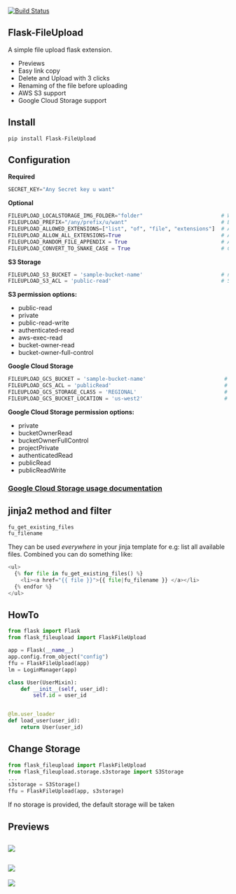 [![Build Status](https://travis-ci.org/Speedy1991/Flask-FileUpload.svg?branch=master)](https://travis-ci.org/Speedy1991/Flask-FileUpload)

Flask-FileUpload
----------------

A simple file upload flask extension.

- Previews
- Easy link copy
- Delete and Upload with 3 clicks
- Renaming of the file before uploading
- AWS S3 support
- Google Cloud Storage support

Install
-------

```pip install Flask-FileUpload```

Configuration
-------------
__Required__
```python
SECRET_KEY="Any Secret key u want"
```

__Optional__

```python
FILEUPLOAD_LOCALSTORAGE_IMG_FOLDER="folder"                         # Where to store the images if used the default LocalStorage
FILEUPLOAD_PREFIX="/any/prefix/u/want"                              # Blueprint prefix
FILEUPLOAD_ALLOWED_EXTENSIONS=["list", "of", "file", "extensions"]  # Allow only these extensions
FILEUPLOAD_ALLOW_ALL_EXTENSIONS=True                                # Allow all extensions
FILEUPLOAD_RANDOM_FILE_APPENDIX = True                              # Append a random 6 hash string to selected file
FILEUPLOAD_CONVERT_TO_SNAKE_CASE = True                             # Converts filenames to snake_case
```

__S3 Storage__
```python
FILEUPLOAD_S3_BUCKET = 'sample-bucket-name'                         # name of the S3 bucket
FILEUPLOAD_S3_ACL = 'public-read'                                   # S3 permission
```

__S3 permission options:__

- public-read
- private
- public-read-write
- authenticated-read
- aws-exec-read
- bucket-owner-read
- bucket-owner-full-control

__Google Cloud Storage__
```python
FILEUPLOAD_GCS_BUCKET = 'sample-bucket-name'                         # name of the GCS bucket
FILEUPLOAD_GCS_ACL = 'publicRead'                                    # GCS permissions
FILEUPLOAD_GCS_STORAGE_CLASS = 'REGIONAL'                            # bucket storage class
FILEUPLOAD_GCS_BUCKET_LOCATION = 'us-west2'                          # bucket location
```

__Google Cloud Storage permission options:__

- private
- bucketOwnerRead
- bucketOwnerFullControl
- projectPrivate
- authenticatedRead
- publicRead
- publicReadWrite

### [Google Cloud Storage usage documentation](doc/google_cloud_storage.md)

jinja2 method and filter 
------------------------
 
```python 
fu_get_existing_files 
fu_filename 
```` 
They can be used _everywhere_ in your jinja template for e.g: list all available files. Combined you can do something like: 
 
```python 
<ul> 
  {% for file in fu_get_existing_files() %} 
    <li><a href="{{ file }}">{{ file|fu_filename }} </a></li> 
  {% endfor %} 
</ul> 
``` 
 
HowTo
-----
```python
from flask import Flask
from flask_fileupload import FlaskFileUpload

app = Flask(__name__)
app.config.from_object("config")
ffu = FlaskFileUpload(app)
lm = LoginManager(app)

class User(UserMixin):
    def __init__(self, user_id):
        self.id = user_id


@lm.user_loader
def load_user(user_id):
    return User(user_id)
```

Change Storage
--------------

```python
from flask_fileupload import FlaskFileUpload
from flask_fileupload.storage.s3storage import S3Storage
...
s3storage = S3Storage()
ffu = FlaskFileUpload(app, s3storage)
```

If no storage is provided, the default storage will be taken

Previews
--------

![](https://github.com/Speedy1991/Flask-FileUpload/blob/master/doc/img/overview.png)
----
![](https://github.com/Speedy1991/Flask-FileUpload/blob/master/doc/img/sort_and_searchable.png)
----
![](https://github.com/Speedy1991/Flask-FileUpload/blob/master/doc/img/zoom.png)

